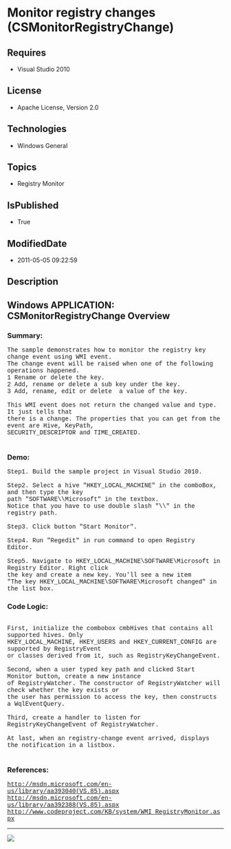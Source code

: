 # Monitor registry changes (CSMonitorRegistryChange)
## Requires
* Visual Studio 2010
## License
* Apache License, Version 2.0
## Technologies
* Windows General
## Topics
* Registry Monitor
## IsPublished
* True
## ModifiedDate
* 2011-05-05 09:22:59
## Description

<p style="font-family:Courier New"></p>
<h2>Windows APPLICATION: CSMonitorRegistryChange Overview </h2>
<p style="font-family:Courier New"></p>
<h3>Summary:</h3>
<p style="font-family:Courier New">The sample demonstrates how to monitor the registry key change event using WMI event.<br>
The change event will be raised when one of the following operations happened. <br>
1 Rename or delete the key.<br>
2 Add, rename or delete a sub key under the key.<br>
3 Add, rename, edit or delete &nbsp;a value of the key.<br>
<br>
This WMI event does not return the changed value and type. It just tells that <br>
there is a change. The properties that you can get from the event are Hive, KeyPath,
<br>
SECURITY_DESCRIPTOR and TIME_CREATED.<br>
&nbsp; </p>
<h3>Demo:</h3>
<p style="font-family:Courier New">Step1. Build the sample project in Visual Studio 2010.<br>
<br>
Step2. Select a hive &quot;HKEY_LOCAL_MACHINE&quot; in the comboBox, and then type the key<br>
path &quot;SOFTWARE\\Microsoft&quot; in the textbox.<br>
Notice that you have to use double slash &quot;\\&quot; in the registry path. <br>
<br>
Step3. Click button &quot;Start Monitor&quot;.<br>
<br>
Step4. Run &quot;Regedit&quot; in run command to open Registry Editor.<br>
<br>
Step5. Navigate to HKEY_LOCAL_MACHINE\SOFTWARE\Microsoft in Registry Editor. Right click
<br>
the key and create a new key. You'll see a new item <br>
&quot;The key HKEY_LOCAL_MACHINE\SOFTWARE\Microsoft changed&quot; in the list box.<br>
</p>
<h3>Code Logic:</h3>
<p style="font-family:Courier New"><br>
First, initialize the combobox cmbHives that contains all supported hives. Only <br>
HKEY_LOCAL_MACHINE, HKEY_USERS and HKEY_CURRENT_CONFIG are supported by RegistryEvent<br>
or classes derived from it, such as RegistryKeyChangeEvent.<br>
<br>
Second, when a user typed key path and clicked Start Monitor button, create a new instance<br>
of RegistryWatcher. The constructor of RegistryWatcher will check whether the key exists or<br>
the user has permission to access the key, then constructs a WqlEventQuery.<br>
<br>
Third, create a handler to listen for RegistryKeyChangeEvent of RegistryWatcher.<br>
<br>
At last, when an registry-change event arrived, displays the notification in a listbox.
<br>
<br>
</p>
<h3>References:</h3>
<p style="font-family:Courier New"><a target="_blank" href="http://msdn.microsoft.com/en-us/library/aa393040(VS.85).aspx">http://msdn.microsoft.com/en-us/library/aa393040(VS.85).aspx</a><br>
<a target="_blank" href="http://msdn.microsoft.com/en-us/library/aa392388(VS.85).aspx">http://msdn.microsoft.com/en-us/library/aa392388(VS.85).aspx</a><br>
<a target="_blank" href="http://www.codeproject.com/KB/system/WMI_RegistryMonitor.aspx">http://www.codeproject.com/KB/system/WMI_RegistryMonitor.aspx</a><br>
</p>
<hr>
<div><a href="http://go.microsoft.com/?linkid=9759640" style="margin-top:3px"><img src="http://bit.ly/onecodelogo">
</a></div>
